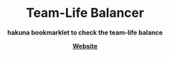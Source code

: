 <div align="center">
  <h1>Team-Life Balancer</h1>
  <p>
    <b>hakuna bookmarklet to check the team-life balance</b>
  </p>
  <p>
    <b><a href="https://simonroth.github.io/hakuna-team-life-balancer/">Website</a></b>
  </p>
</div>
